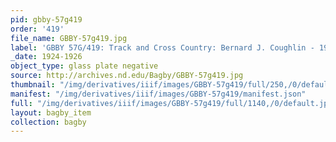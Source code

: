 ```yaml
---
pid: gbby-57g419
order: '419'
file_name: GBBY-57g419.jpg
label: 'GBBY 57G/419: Track and Cross Country: Bernard J. Coughlin - 1924-1926'
_date: 1924-1926
object_type: glass plate negative
source: http://archives.nd.edu/Bagby/GBBY-57g419.jpg
thumbnail: "/img/derivatives/iiif/images/GBBY-57g419/full/250,/0/default.jpg"
manifest: "/img/derivatives/iiif/images/GBBY-57g419/manifest.json"
full: "/img/derivatives/iiif/images/GBBY-57g419/full/1140,/0/default.jpg"
layout: bagby_item
collection: bagby
---
```

